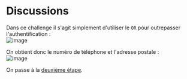 # Discussions

Dans ce challenge il s'agit simplement d'utiliser le ```OR``` pour outrepasser l'authentification :</br>
![image](https://user-images.githubusercontent.com/73934639/174605992-c27599cd-0d8c-48d3-b422-019ba1c3b8de.png)

On obtient donc le numéro de téléphone et l'adresse postale :</br>
![image](https://user-images.githubusercontent.com/73934639/174606109-44442a9c-e640-4478-8e85-82abfefbcc14.png)

On passe à la [deuxième étape]().
